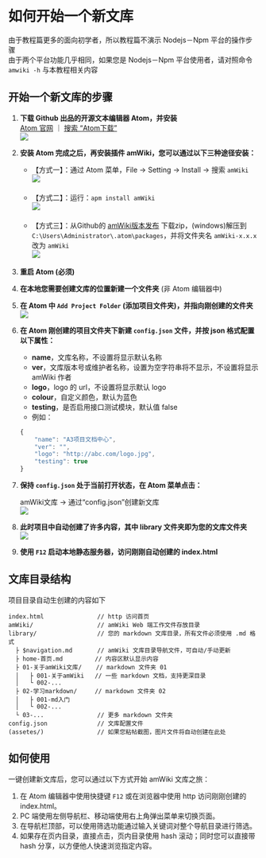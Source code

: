 # 如何开始一个新文库

由于教程篇更多的面向初学者，所以教程篇不演示 Nodejs－Npm 平台的操作步骤  
由于两个平台功能几乎相同，如果您是 Nodejs－Npm 平台使用者，请对照命令 `amwiki -h` 与本教程相关内容

## 开始一个新文库的步骤

1. **下载 Github 出品的开源文本编辑器 Atom，并安装**  
   [Atom 官网](https://atom.io/ "Atom官网") ｜ [搜索 “Atom下载”](https://www.baidu.com/s?wd=atom%E4%B8%8B%E8%BD%BD)  
   ![](https://amwiki.xf09.net/docs/assets/001.tiny/02-0e63f48d.png=200-)

2. **安装 Atom 完成之后，再安装插件 amWiki，您可以通过以下三种途径安装：**
    - 【方式一】：通过 Atom 菜单，File -> Setting -> Install -> 搜索 `amWiki`  
      ![](https://amwiki.xf09.net/docs/assets/001.tiny/02-ec2b10b3.png=400-)  
      <br>
    - 【方式二】：运行：`apm install amWiki`  
      ![](https://amwiki.xf09.net/docs/assets/001.tiny/02-37a29814.png=400-)  
      <br>
    - 【方式三】：从Github的 [amWiki版本发布](https://github.com/TevinLi/amWiki/releases) 下载zip，(windows)解压到 `C:\Users\Administrator\.atom\packages`，并将文件夹名 `amWiki-x.x.x` 改为 `amWiki`  
      ![](assets/010/20170720-53e4ab44.png=400-)  

3. **重启 Atom (必须)**

4. **在本地您需要创建文库的位置新建一个文件夹** (非 Atom 编辑器中)  

5. **在 Atom 中 `Add Project Folder` (添加项目文件夹)，并指向刚创建的文件夹**  
   ![](https://amwiki.xf09.net/docs/assets/001.tiny/03-7ce48bba.png=-180)

6. **在 Atom 刚创建的项目文件夹下新建 `config.json` 文件，并按 json 格式配置以下属性：**
    - **name**，文库名称，不设置将显示默认名称
    - **ver**，文库版本号或维护者名称，设置为空字符串将不显示，不设置将显示 amWiki 作者
    - **logo**，logo 的 url，不设置将显示默认 logo
    - **colour**，自定义颜色，默认为蓝色
    - **testing**，是否启用接口测试模块，默认值 false  
    - 例如：
    ```javascript
    {
        "name": "A3项目文档中心",
        "ver": "",
        "logo": "http://abc.com/logo.jpg",
        "testing": true
    }
    ```
7. **保持 `config.json` 处于当前打开状态，在 Atom 菜单点击：**  

    amWiki文库 -> 通过“config.json”创建新文库  
    ![](https://amwiki.xf09.net/docs/assets/001.tiny/02-78f2030d.png=400-)

8. **此时项目中自动创建了许多内容，其中 library 文件夹即为您的文库文件夹**  
    ![](https://amwiki.xf09.net/docs/assets/001.tiny/02-d72e59a9.png=-180)

9. **使用 `F12` 启动本地静态服务器，访问刚刚自动创建的 index.html**  


## 文库目录结构
项目目录自动生创建的内容如下

    index.html               // http 访问首页
    amWiki/                  // amWiki Web 端工作文件存放目录
    library/                 // 您的 markdown 文库目录，所有文件必须使用 .md 格式
      ├ $navigation.md       // amWiki 文库目录导航文件，可自动/手动更新
      ├ home-首页.md         // 内容区默认显示内容
      ├ 01-关于amWiki文库/    // markdown 文件夹 01
      │   ├ 001-关于amWiki   // 一些 markdown 文档，支持更深目录
      │   └ 002-...
      ├ 02-学习markdown/     // markdown 文件夹 02
      │   ├ 001-md入门
      │   └ 002-...
      └ 03-...               // 更多 markdown 文件夹
    config.json              // 文库配置文件
    (assetes/)               // 如果您粘帖截图，图片文件将自动创建在此处


## 如何使用
一键创建新文库后，您可以通过以下方式开始 amWiki 文库之旅：

1. 在 Atom 编辑器中使用快捷键 `F12` 或在浏览器中使用 http 访问刚刚创建的 index.html。
2. PC 端使用左侧导航栏、移动端使用右上角弹出菜单来切换页面。
3. 在导航栏顶部，可以使用筛选功能通过输入关键词对整个导航目录进行筛选。
4. 如果存在页内目录，直接点击，页内目录使用 hash 滚动；同时您可以直接带 hash 分享，以方便他人快速浏览指定内容。

